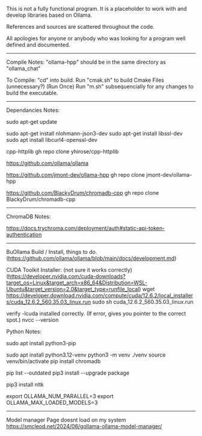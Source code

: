 This is not a fully functional program.  It is a placeholder to work with and develop libraries 
  based on Ollama.

  References and sources are scattered throughout the code.
  
  All apologies for anyone or anybody who was looking for a program well defined and documented.

--- 

Compile Notes:
  "ollama-hpp" should be in the same directory as "ollama_chat"

To Compile:
  "cd" into build.
  Run "cmak.sh" to build Cmake Files (unnecessary?) (Run Once)
  Run "m.sh" subsequencially for any changes to build the executable.

---

Dependancies Notes:

sudo apt-get update

sudo apt-get install nlohmann-json3-dev
sudo apt-get install libssl-dev
sudo apt install libcurl4-openssl-dev


cpp-httplib
gh repo clone yhirose/cpp-httplib

https://github.com/ollama/ollama

https://github.com/jmont-dev/ollama-hpp
gh repo clone jmont-dev/ollama-hpp

https://github.com/BlackyDrum/chromadb-cpp
gh repo clone BlackyDrum/chromadb-cpp

---

ChromaDB Notes:

https://docs.trychroma.com/deployment/auth#static-api-token-authentication

---

BuOllama Build / Install, things to do. (https://github.com/ollama/ollama/blob/main/docs/development.md)

CUDA Toolkit Installer: (not sure it works correctly) (https://developer.nvidia.com/cuda-downloads?target_os=Linux&target_arch=x86_64&Distribution=WSL-Ubuntu&target_version=2.0&target_type=runfile_local)
wget https://developer.download.nvidia.com/compute/cuda/12.6.2/local_installers/cuda_12.6.2_560.35.03_linux.run
sudo sh cuda_12.6.2_560.35.03_linux.run

verify -lcuda installed correctly.  (If error, gives you pointer to the correct spot.)
nvcc --version


Python Notes:

sudo apt install python3-pip

sudo apt install python3.12-venv
python3 -m venv ./venv
source venv/bin/activate
pip install chromadb

pip list --outdated
pip3 install --upgrade package

pip3 install nltk


export OLLAMA_NUM_PARALLEL=3
export OLLAMA_MAX_LOADED_MODELS=3

---

Model manager
Page doesnt load on my system 
https://smcleod.net/2024/06/gollama-ollama-model-manager/